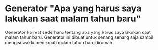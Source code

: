 # Generator "Apa yang harus saya lakukan saat malam tahun baru"

Generator kalimat sederhana tentang apa yang harus saya lakukan saat malam tahun baru. Generator ini dibuat untuk senang senang saja sambil mengisi waktu menikmati malam tahun baru dirumah. 